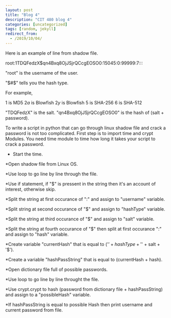 ```yaml
---
layout: post
title: "Blog 4"
description: "CIT 480 blog 4"
categories: [uncategorized]
tags: [random, jekyll]
redirect_from:
  - /2019/10/04/
---
```


Here is an example of line from shadow file.

root:$1$TDQFedzX$qn4Bxq8OjJSjrQCcgEOSO0:15045:0:99999:7:::

"root" is the username of the user.

"$#$" tells you the hash type.

For example,

$1$ is MD5
$2a$ is Blowfish
$2y$ is Blowfish
$5$ is SHA-256
$6$ is SHA-512

"TDQFedzX" is the salt.
"qn4Bxq8OjJSjrQCcgEOSO0" is the hash of (salt + password).

To write a script in python that can go through linux shadow file and crack a password is not too complicated.
First step is to import time and crypt Modules. You need time module to time how long it takes your script to crack a password.

* Start the time.

*Open shadow file from Linux OS.

*Use loop to go line by line through the file.

*Use if statement, if "$" is pressent in the string then it's an account of interest, otherwise skip.

*Split the string at first occurance of ":" and assign to "username" variable.

*Split string at second occurance of "$" and assign to "hashType" variable.

*Split the string at third occurance of "$" and assign to "salt" variable.

*Split the string at fourth occurance of "$" then split at first occurance ":" and assign to "hash" variable.

*Create variable "currentHash" that is equal to ('$' + hashType + '$' + salt + '$').

*Create a variable "hashPassString" that is equal to (currentHash + hash).

*Open dictionary file full of possible passwords.

*Use loop to go line by line throught the file.

*Use crypt.crypt to hash (password from dictionary file + hashPassString) and assign to a "possibleHash" variable.

*If hashPassString is equal to possible Hash then print username and current password from file.











